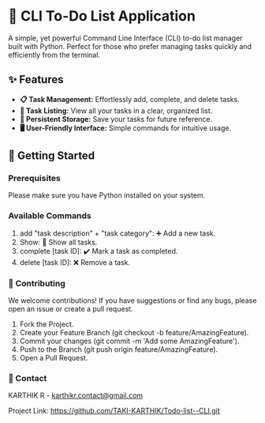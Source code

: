 # 📝 CLI To-Do List Application

A simple, yet powerful Command Line Interface (CLI) to-do list manager built with Python. Perfect for those who prefer managing tasks quickly and efficiently from the terminal.

## ✨ Features

- **📋 Task Management:** Effortlessly add, complete, and delete tasks.
- **📄 Task Listing:** View all your tasks in a clear, organized list.
- **💾 Persistent Storage:** Save your tasks for future reference.
- **🖥️ User-Friendly Interface:** Simple commands for intuitive usage.

## 🚀 Getting Started

### Prerequisites

Please make sure you have Python installed on your system.

### Available Commands
1. add "task description" + "task category": ➕ Add a new task.
2. Show: 📜 Show all tasks.
3. complete [task ID]: ✔️ Mark a task as completed.
4. delete [task ID]: ❌ Remove a task.

### 🤝 Contributing
We welcome contributions! If you have suggestions or find any bugs, please open an issue or create a pull request.

1. Fork the Project.
2. Create your Feature Branch (git checkout -b feature/AmazingFeature).
3. Commit your changes (git commit -m 'Add some AmazingFeature').
4. Push to the Branch (git push origin feature/AmazingFeature).
5. Open a Pull Request.

### 📧 Contact
KARTHIK R - karthikr.contact@gmail.com

Project Link: https://github.com/TAKI-KARTHIK/Todo-list--CLI.git


